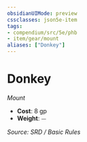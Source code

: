 ```yaml
---
obsidianUIMode: preview
cssclasses: json5e-item
tags:
- compendium/src/5e/phb
- item/gear/mount
aliases: ["Donkey"]
---
```

# Donkey
*Mount*  

- **Cost**: 8 gp
- **Weight**: ⏤

*Source: SRD / Basic Rules*